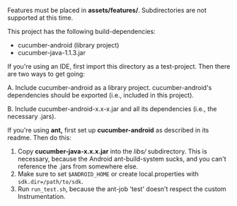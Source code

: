 Features must be placed in **assets/features/**. Subdirectories are not supported at this time.

This project has the following build-dependencies:
* cucumber-android (library project)
* cucumber-java-1.1.3.jar

If you're using an IDE, first import this directory as a test-project. Then there are two ways to get going:

A. Include cucumber-android as a library project. cucumber-android's dependencies should be exported (i.e., included in this project).

B. Include cucumber-android-x.x-x.jar and all its dependencies (i.e., the necessary .jars).

If you're using **ant,** first set up **cucumber-android** as described in its readme. Then do this:

1. Copy **cucumber-java-x.x.x.jar** into the *libs/* subdirectory. This is necessary, because the Android ant-build-system sucks, and you can't reference the .jars from somewhere else.
2. Make sure to set `$ANDROID_HOME` or create local.properties with `sdk.dir=/path/to/sdk`.
3. Run `run_test.sh`, because the ant-job 'test' doesn't respect the custom Instrumentation.
